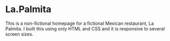 # La.Palmita
This is a non-fictional homepage for a fictional Mexican restaurant, La Palmita. I built this using only HTML and CSS and it is responsive to several screen sizes.
